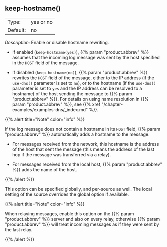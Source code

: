 ---
---
<!-- DISCLAIMER: This file is based on the syslog-ng Open Source Edition documentation https://github.com/balabit/syslog-ng-ose-guides/commit/2f4a52ee61d1ea9ad27cb4f3168b95408fddfdf2 and is used under the terms of The syslog-ng Open Source Edition Documentation License. The file has been modified by Axoflow. -->

## keep-hostname()

|          |           |
| -------- | --------- |
| Type:    | yes or no |
| Default: | no        |

*Description:* Enable or disable hostname rewriting.

  - If enabled (`keep-hostname(yes)`), {{% param "product.abbrev" %}} assumes that the incoming log message was sent by the host specified in the `HOST` field of the message.

  - If disabled (`keep-hostname(no)`), {{% param "product.abbrev" %}} rewrites the `HOST` field of the message, either to the IP address (if the `use-dns()` parameter is set to `no`), or to the hostname (if the `use-dns()` parameter is set to `yes` and the IP address can be resolved to a hostname) of the host sending the message to {{% param "product.abbrev" %}}. For details on using name resolution in {{% param "product.abbrev" %}}, see {{% xref "/chapter-examples/examples-dns/_index.md" %}}.

{{% alert title="Note" color="info" %}}

If the log message does not contain a hostname in its `HOST` field, {{% param "product.abbrev" %}} automatically adds a hostname to the message.

  - For messages received from the network, this hostname is the address of the host that sent the message (this means the address of the last hop if the message was transferred via a relay).

  - For messages received from the local host, {{% param "product.abbrev" %}} adds the name of the host.

{{% /alert %}}

This option can be specified globally, and per-source as well. The local setting of the source overrides the global option if available.

{{% alert title="Note" color="info" %}}

When relaying messages, enable this option on the {{% param "product.abbrev" %}} server and also on every relay, otherwise {{% param "product.abbrev" %}} will treat incoming messages as if they were sent by the last relay.

{{% /alert %}}
